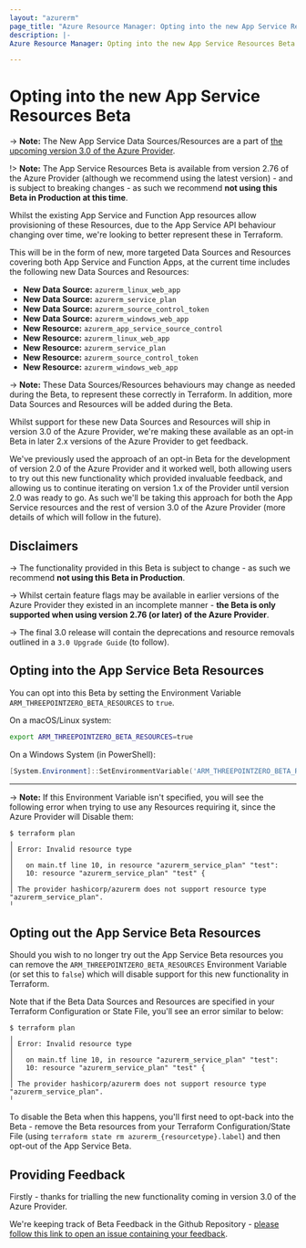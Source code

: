 ```yaml
---
layout: "azurerm"
page_title: "Azure Resource Manager: Opting into the new App Service Resources Beta"
description: |-
Azure Resource Manager: Opting into the new App Service Resources Beta coming in version 3.0 of the Azure Provider

---
```


# Opting into the new App Service Resources Beta

-> **Note:** The New App Service Data Sources/Resources are a part of [the upcoming version 3.0 of the Azure Provider](https://registry.terraform.io/providers/hashicorp/azurerm/latest/docs/guides/3.0-overview).

!> **Note:** The App Service Resources Beta is available from version 2.76 of the Azure Provider (although we recommend using the latest version) - and is subject to breaking changes - as such we recommend **not using this Beta in Production at this time**.  

Whilst the existing App Service and Function App resources allow provisioning of these Resources, due to the App Service API behaviour changing over time, we're looking to better represent these in Terraform.

This will be in the form of new, more targeted Data Sources and Resources covering both App Service and Function Apps, at the current time includes the following new Data Sources and Resources:

* **New Data Source:** `azurerm_linux_web_app`
* **New Data Source:** `azurerm_service_plan`
* **New Data Source:** `azurerm_source_control_token`
* **New Data Source:** `azurerm_windows_web_app`
* **New Resource:** `azurerm_app_service_source_control`
* **New Resource:** `azurerm_linux_web_app`
* **New Resource:** `azurerm_service_plan`
* **New Resource:** `azurerm_source_control_token`
* **New Resource:** `azurerm_windows_web_app`

-> **Note:** These Data Sources/Resources behaviours may change as needed during the Beta, to represent these correctly in Terraform. In addition, more Data Sources and Resources will be added during the Beta.

Whilst support for these new Data Sources and Resources will ship in version 3.0 of the Azure Provider, we're making these available as an opt-in Beta in later 2.x versions of the Azure Provider to get feedback.

We've previously used the approach of an opt-in Beta for the development of version 2.0 of the Azure Provider and it worked well, both allowing users to try out this new functionality which provided invaluable feedback, and allowing us to continue iterating on version 1.x of the Provider until version 2.0 was ready to go. As such we'll be taking this approach for both the App Service resources and the rest of version 3.0 of the Azure Provider (more details of which will follow in the future).

## Disclaimers

-> The functionality provided in this Beta is subject to change - as such we recommend **not using this Beta in Production**.

-> Whilst certain feature flags may be available in earlier versions of the Azure Provider they existed in an incomplete manner - **the Beta is only supported when using version 2.76 (or later) of the Azure Provider**.

-> The final 3.0 release will contain the deprecations and resource removals outlined in a `3.0 Upgrade Guide` (to follow).

## Opting into the App Service Beta Resources

You can opt into this Beta by setting the Environment Variable `ARM_THREEPOINTZERO_BETA_RESOURCES` to `true`.

On a macOS/Linux system:

```bash
export ARM_THREEPOINTZERO_BETA_RESOURCES=true
```

On a Windows System (in PowerShell):

```powershell
[System.Environment]::SetEnvironmentVariable('ARM_THREEPOINTZERO_BETA_RESOURCES', 'true', [System.EnvironmentVariableTarget]::User)
```

---

-> **Note:** If this Environment Variable isn't specified, you will see the following error when trying to use any Resources requiring it, since the Azure Provider will Disable them:

```
$ terraform plan
╷
│ Error: Invalid resource type
│
│   on main.tf line 10, in resource "azurerm_service_plan" "test":
│   10: resource "azurerm_service_plan" "test" {
│
│ The provider hashicorp/azurerm does not support resource type "azurerm_service_plan".
╵
```

## Opting out the App Service Beta Resources

Should you wish to no longer try out the App Service Beta resources you can remove the `ARM_THREEPOINTZERO_BETA_RESOURCES` Environment Variable (or set this to `false`) which will disable support for this new functionality in Terraform.

Note that if the Beta Data Sources and Resources are specified in your Terraform Configuration or State File, you'll see an error similar to below:

```
$ terraform plan
╷
│ Error: Invalid resource type
│
│   on main.tf line 10, in resource "azurerm_service_plan" "test":
│   10: resource "azurerm_service_plan" "test" {
│
│ The provider hashicorp/azurerm does not support resource type "azurerm_service_plan".
╵
```

To disable the Beta when this happens, you'll first need to opt-back into the Beta - remove the Beta resources from your Terraform Configuration/State File (using `terraform state rm azurerm_{resourcetype}.label`) and then opt-out of the App Service Beta.

## Providing Feedback

Firstly - thanks for trialling the new functionality coming in version 3.0 of the Azure Provider.

We're keeping track of Beta Feedback in the Github Repository - [please follow this link to open an issue containing your feedback](https://github.com/terraform-providers/terraform-provider-azurerm/issues/new?template=Beta_Feedback.md).


